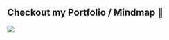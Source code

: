 <h2>Checkout my Portfolio / Mindmap 🧠</h2>
<a href="https://sanokei.github.io"><img src="https://img.icons8.com/cotton/64/000000/website.png"/></a>
